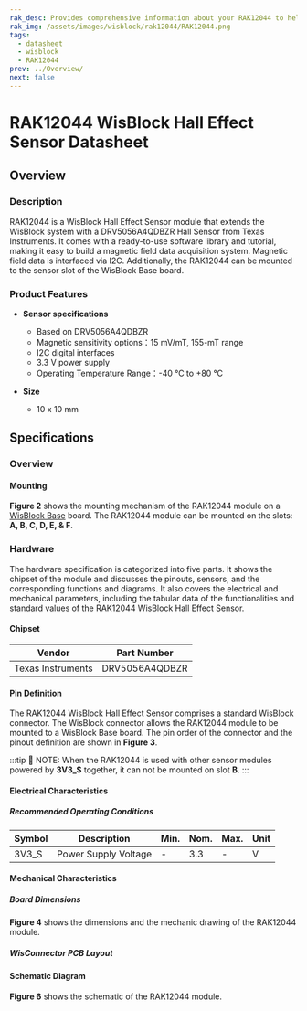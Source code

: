 ```yaml
---
rak_desc: Provides comprehensive information about your RAK12044 to help you use it. This information includes technical specifications, characteristics, and requirements, and it also discusses the device components.
rak_img: /assets/images/wisblock/rak12044/RAK12044.png
tags:
  - datasheet
  - wisblock
  - RAK12044
prev: ../Overview/
next: false
---
```


# RAK12044 WisBlock Hall Effect Sensor Datasheet

## Overview

<rk-img
  src="/assets/images/wisblock/rak12044/datasheet/RAK12044_front_back.png"
  width="60%"
  caption="RAK12044 WisBlock Hall Effect Sensor"
/>

### Description

RAK12044 is a WisBlock Hall Effect Sensor module that extends the WisBlock system with a DRV5056A4QDBZR Hall Sensor from Texas Instruments. It comes with a ready-to-use software library and tutorial, making it easy to build a magnetic field data acquisition system. Magnetic field data is interfaced via I2C. Additionally, the RAK12044 can be mounted to the sensor slot of the WisBlock Base board.


### Product Features

* **Sensor specifications**
    *  Based on DRV5056A4QDBZR
    *  Magnetic sensitivity options：15 mV/mT, 155-mT range
    *  I2C digital interfaces
    *  3.3&nbsp;V power supply
    *  Operating Temperature Range：-40&nbsp;°C to +80&nbsp;°C

* **Size**
    * 10 x 10&nbsp;mm

## Specifications

### Overview

#### Mounting

**Figure 2** shows the mounting mechanism of the RAK12044 module on a [WisBlock Base](https://docs.rakwireless.com/Product-Categories/WisBlock/#wisblock-base) board. The RAK12044 module can be mounted on the slots: **A, B, C, D, E, & F**.

<rk-img
  src="/assets/images/wisblock/rak12044/datasheet/RAK19xx_mounting.png"
  width="50%"
  caption="RAK12044 WisBlock Hall Effect Sensor Mounting"
/>

### Hardware

The hardware specification is categorized into five parts. It shows the chipset of the module and discusses the pinouts, sensors, and the corresponding functions and diagrams. It also covers the electrical and mechanical parameters, including the tabular data of the functionalities and standard values of the RAK12044 WisBlock Hall Effect Sensor.

#### Chipset
| Vendor            | Part Number    |
| ----------------- | -------------- |
| Texas Instruments | DRV5056A4QDBZR |

#### Pin Definition

The RAK12044 WisBlock Hall Effect Sensor comprises a standard WisBlock connector. The WisBlock connector allows the RAK12044 module to be mounted to a WisBlock Base board. The pin order of the connector and the pinout definition are shown in **Figure 3**.

<rk-img
  src="/assets/images/wisblock/rak12044/datasheet/RAK12044_pinout.png"
  width="40%"
  caption="RAK12044 WisBlock Hall Effect Sensor Pinout Diagram"
/>

:::tip 📝 NOTE:
When the RAK12044 is used with other sensor modules powered by **3V3_S** together, it can not be mounted on slot **B**.
:::

#### Electrical Characteristics

##### Recommended Operating Conditions

| Symbol | Description                | Min. | Nom.   | Max. | Unit |
| ------ | -------------------------- | ---- | ------ | ---- | ---- |
| 3V3_S  | Power Supply Voltage       | -    | 3.3    | -    | V    |

#### Mechanical Characteristics

##### Board Dimensions

**Figure 4** shows the dimensions and the mechanic drawing of the RAK12044 module.

<rk-img
  src="/assets/images/wisblock/rak12044/datasheet/RAK19xx_mechanic_drawing.png"
  width="60%"
  caption="RAK12044 WisBlock Hall Effect Sensor Mechanic Drawing"
/>

##### WisConnector PCB Layout

<rk-img
  src="/assets/images/wisblock/rak12044/datasheet/MxxS1003K6M.png"
  width="100%"
  caption="WisConnector PCB footprint and recommendations"
/>

#### Schematic Diagram

**Figure 6** shows the schematic of the RAK12044 module.

<rk-img
  src="/assets/images/wisblock/rak12044/datasheet/rak12044-schematic.png"
  width="100%"
  caption="RAK12044 WisBlock Hall Effect Sensor schematics"
/>



